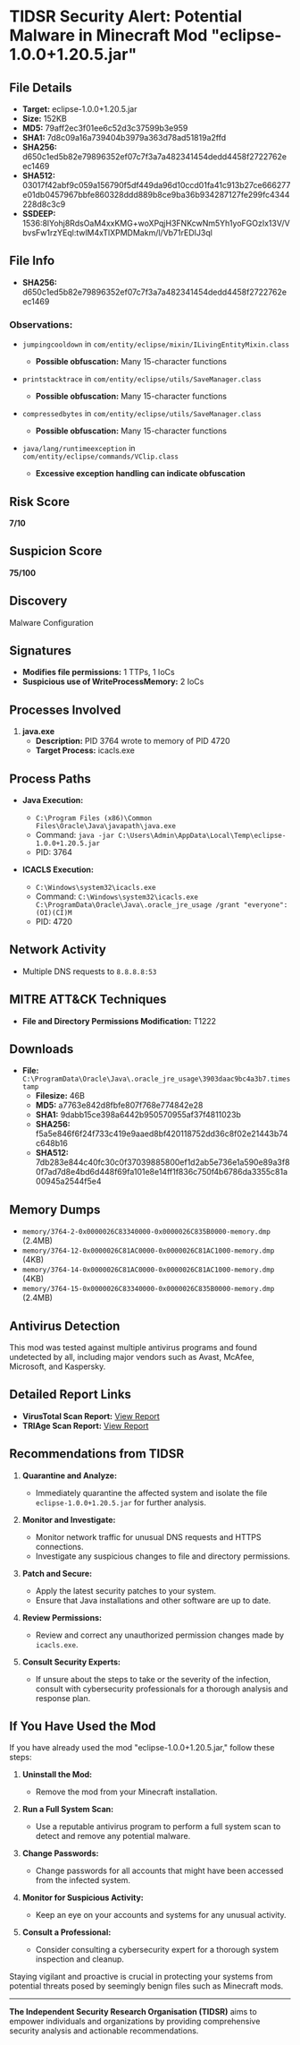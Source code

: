 # TIDSR Security Alert: Potential Malware in Minecraft Mod "eclipse-1.0.0+1.20.5.jar"

## File Details
- **Target:** eclipse-1.0.0+1.20.5.jar
- **Size:** 152KB
- **MD5:** 79aff2ec3f01ee6c52d3c37599b3e959
- **SHA1:** 7d8c09a16a739404b3979a363d78ad51819a2ffd
- **SHA256:** d650c1ed5b82e79896352ef07c7f3a7a482341454dedd4458f2722762eec1469
- **SHA512:** 03017f42abf9c059a156790f5df449da96d10ccd01fa41c913b27ce666277e01db0457967bbfe860328ddd889b8ce9ba36b934287127fe299fc4344228d8c3c9
- **SSDEEP:** 1536:8lYohj8RdsOaM4xxKMG+woXPqjH3FNKcwNm5Yh1yoFGOzIx13V/VbvsFw1rzYEql:twlM4xTlXPMDMakm/l/Vb71rEDIJ3ql

## File Info
- **SHA256:** d650c1ed5b82e79896352ef07c7f3a7a482341454dedd4458f2722762eec1469

### Observations:
- `jumpingcooldown` in `com/entity/eclipse/mixin/ILivingEntityMixin.class`
  - **Possible obfuscation:** Many 15-character functions

- `printstacktrace` in `com/entity/eclipse/utils/SaveManager.class`
  - **Possible obfuscation:** Many 15-character functions

- `compressedbytes` in `com/entity/eclipse/utils/SaveManager.class`
  - **Possible obfuscation:** Many 15-character functions

- `java/lang/runtimeexception` in `com/entity/eclipse/commands/VClip.class`
  - **Excessive exception handling can indicate obfuscation**

## Risk Score
**7/10**

## Suspicion Score
**75/100**

## Discovery
Malware Configuration

## Signatures
- **Modifies file permissions:** 1 TTPs, 1 IoCs
- **Suspicious use of WriteProcessMemory:** 2 IoCs

## Processes Involved
1. **java.exe**
   - **Description:** PID 3764 wrote to memory of PID 4720
   - **Target Process:** icacls.exe

## Process Paths
- **Java Execution:**
  - `C:\Program Files (x86)\Common Files\Oracle\Java\javapath\java.exe`
  - Command: `java -jar C:\Users\Admin\AppData\Local\Temp\eclipse-1.0.0+1.20.5.jar`
  - PID: 3764

- **ICACLS Execution:**
  - `C:\Windows\system32\icacls.exe`
  - Command: `C:\Windows\system32\icacls.exe C:\ProgramData\Oracle\Java\.oracle_jre_usage /grant "everyone":(OI)(CI)M`
  - PID: 4720

## Network Activity
- Multiple DNS requests to `8.8.8.8:53`

## MITRE ATT&CK Techniques
- **File and Directory Permissions Modification:** T1222

## Downloads
- **File:** `C:\ProgramData\Oracle\Java\.oracle_jre_usage\3903daac9bc4a3b7.timestamp`
  - **Filesize:** 46B
  - **MD5:** a7763e842d8fbfe807f768e774842e28
  - **SHA1:** 9dabb15ce398a6442b950570955af37f4811023b
  - **SHA256:** f5a5e846f6f24f733c419e9aaed8bf420118752dd36c8f02e21443b74c648b16
  - **SHA512:** 7db283e844c40fc30c0f37039885800ef1d2ab5e736e1a590e89a3f80f7ad7d8e4bd6d448f69fa101e8e14ff1f836c750f4b6786da3355c81a00945a2544f5e4

## Memory Dumps
- `memory/3764-2-0x0000026C83340000-0x0000026C835B0000-memory.dmp` (2.4MB)
- `memory/3764-12-0x0000026C81AC0000-0x0000026C81AC1000-memory.dmp` (4KB)
- `memory/3764-14-0x0000026C81AC0000-0x0000026C81AC1000-memory.dmp` (4KB)
- `memory/3764-15-0x0000026C83340000-0x0000026C835B0000-memory.dmp` (2.4MB)

## Antivirus Detection
This mod was tested against multiple antivirus programs and found undetected by all, including major vendors such as Avast, McAfee, Microsoft, and Kaspersky.

## Detailed Report Links
- **VirusTotal Scan Report:** [View Report](https://www.virustotal.com/gui/file/d650c1ed5b82e79896352ef07c7f3a7a482341454dedd4458f2722762eec1469/detection)
- **TRIAge Scan Report:** [View Report](https://tria.ge/240517-vv3sjsab73/behavioral1)

## Recommendations from TIDSR
1. **Quarantine and Analyze:**
   - Immediately quarantine the affected system and isolate the file `eclipse-1.0.0+1.20.5.jar` for further analysis.

2. **Monitor and Investigate:**
   - Monitor network traffic for unusual DNS requests and HTTPS connections.
   - Investigate any suspicious changes to file and directory permissions.

3. **Patch and Secure:**
   - Apply the latest security patches to your system.
   - Ensure that Java installations and other software are up to date.

4. **Review Permissions:**
   - Review and correct any unauthorized permission changes made by `icacls.exe`.

5. **Consult Security Experts:**
   - If unsure about the steps to take or the severity of the infection, consult with cybersecurity professionals for a thorough analysis and response plan.

## If You Have Used the Mod
If you have already used the mod "eclipse-1.0.0+1.20.5.jar," follow these steps:

1. **Uninstall the Mod:**
   - Remove the mod from your Minecraft installation.

2. **Run a Full System Scan:**
   - Use a reputable antivirus program to perform a full system scan to detect and remove any potential malware.

3. **Change Passwords:**
   - Change passwords for all accounts that might have been accessed from the infected system.

4. **Monitor for Suspicious Activity:**
   - Keep an eye on your accounts and systems for any unusual activity.

5. **Consult a Professional:**
   - Consider consulting a cybersecurity expert for a thorough system inspection and cleanup.

Staying vigilant and proactive is crucial in protecting your systems from potential threats posed by seemingly benign files such as Minecraft mods.

---

**The Independent Security Research Organisation (TIDSR)** aims to empower individuals and organizations by providing comprehensive security analysis and actionable recommendations.
